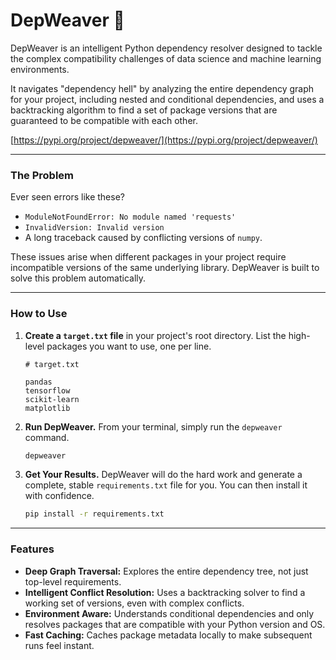 # DepWeaver 🧩

DepWeaver is an intelligent Python dependency resolver designed to tackle the complex compatibility challenges of data science and machine learning environments.

It navigates "dependency hell" by analyzing the entire dependency graph for your project, including nested and conditional dependencies, and uses a backtracking algorithm to find a set of package versions that are guaranteed to be compatible with each other.

[https://pypi.org/project/depweaver/](https://pypi.org/project/depweaver/)

---

### The Problem

Ever seen errors like these?
* `ModuleNotFoundError: No module named 'requests'`
* `InvalidVersion: Invalid version`
* A long traceback caused by conflicting versions of `numpy`.

These issues arise when different packages in your project require incompatible versions of the same underlying library. DepWeaver is built to solve this problem automatically.

---

### How to Use

1.  **Create a `target.txt` file** in your project's root directory. List the high-level packages you want to use, one per line.
    ```text
    # target.txt

    pandas
    tensorflow
    scikit-learn
    matplotlib
    ```

2.  **Run DepWeaver.** From your terminal, simply run the `depweaver` command.
    ```bash
    depweaver
    ```

3.  **Get Your Results.** DepWeaver will do the hard work and generate a complete, stable `requirements.txt` file for you. You can then install it with confidence.
    ```bash
    pip install -r requirements.txt
    ```

---

### Features

* **Deep Graph Traversal:** Explores the entire dependency tree, not just top-level requirements.
* **Intelligent Conflict Resolution:** Uses a backtracking solver to find a working set of versions, even with complex conflicts.
* **Environment Aware:** Understands conditional dependencies and only resolves packages that are compatible with your Python version and OS.
* **Fast Caching:** Caches package metadata locally to make subsequent runs feel instant.
